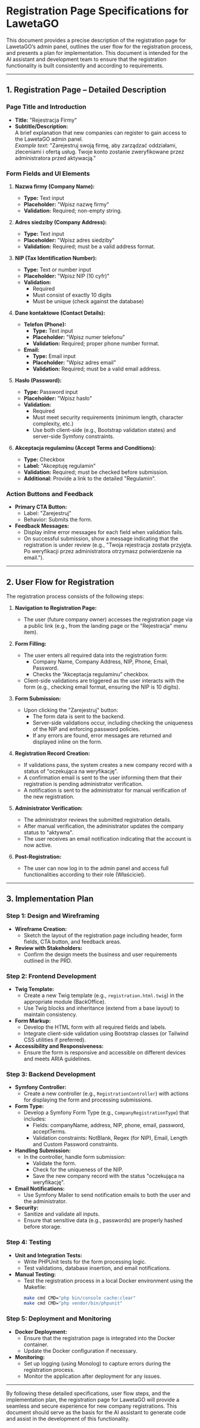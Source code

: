 # Registration Page Specifications for LawetaGO

This document provides a precise description of the registration page for LawetaGO’s admin panel, outlines the user flow for the registration process, and presents a plan for implementation. This document is intended for the AI assistant and development team to ensure that the registration functionality is built consistently and according to requirements.

---

## 1. Registration Page – Detailed Description

### Page Title and Introduction
- **Title:** "Rejestracja Firmy"
- **Subtitle/Description:**  
  A brief explanation that new companies can register to gain access to the LawetaGO admin panel.  
  _Example text:_ "Zarejestruj swoją firmę, aby zarządzać oddziałami, zleceniami i ofertą usług. Twoje konto zostanie zweryfikowane przez administratora przed aktywacją."

### Form Fields and UI Elements

1. **Nazwa firmy (Company Name):**
   - **Type:** Text input
   - **Placeholder:** "Wpisz nazwę firmy"
   - **Validation:** Required; non-empty string.

2. **Adres siedziby (Company Address):**
   - **Type:** Text input
   - **Placeholder:** "Wpisz adres siedziby"
   - **Validation:** Required; must be a valid address format.

3. **NIP (Tax Identification Number):**
   - **Type:** Text or number input
   - **Placeholder:** "Wpisz NIP (10 cyfr)"
   - **Validation:**  
     - Required  
     - Must consist of exactly 10 digits  
     - Must be unique (check against the database)

4. **Dane kontaktowe (Contact Details):**
   - **Telefon (Phone):**
     - **Type:** Text input
     - **Placeholder:** "Wpisz numer telefonu"
     - **Validation:** Required; proper phone number format.
   - **Email:**
     - **Type:** Email input
     - **Placeholder:** "Wpisz adres email"
     - **Validation:** Required; must be a valid email address.

5. **Hasło (Password):**
   - **Type:** Password input
   - **Placeholder:** "Wpisz hasło"
   - **Validation:**  
     - Required  
     - Must meet security requirements (minimum length, character complexity, etc.)  
     - Use both client-side (e.g., Bootstrap validation states) and server-side Symfony constraints.

6. **Akceptacja regulaminu (Accept Terms and Conditions):**
   - **Type:** Checkbox
   - **Label:** "Akceptuję regulamin"
   - **Validation:** Required; must be checked before submission.
   - **Additional:** Provide a link to the detailed "Regulamin".

### Action Buttons and Feedback

- **Primary CTA Button:**  
  - Label: "Zarejestruj"
  - Behavior: Submits the form.
- **Feedback Messages:**  
  - Display inline error messages for each field when validation fails.
  - On successful submission, show a message indicating that the registration is under review (e.g., "Twoja rejestracja została przyjęta. Po weryfikacji przez administratora otrzymasz potwierdzenie na email.").

---

## 2. User Flow for Registration

The registration process consists of the following steps:

1. **Navigation to Registration Page:**
   - The user (future company owner) accesses the registration page via a public link (e.g., from the landing page or the "Rejestracja" menu item).

2. **Form Filling:**
   - The user enters all required data into the registration form:
     - Company Name, Company Address, NIP, Phone, Email, Password.
     - Checks the “Akceptacja regulaminu” checkbox.
   - Client-side validations are triggered as the user interacts with the form (e.g., checking email format, ensuring the NIP is 10 digits).

3. **Form Submission:**
   - Upon clicking the "Zarejestruj" button:
     - The form data is sent to the backend.
     - Server-side validations occur, including checking the uniqueness of the NIP and enforcing password policies.
     - If any errors are found, error messages are returned and displayed inline on the form.

4. **Registration Record Creation:**
   - If validations pass, the system creates a new company record with a status of "oczekująca na weryfikację".
   - A confirmation email is sent to the user informing them that their registration is pending administrator verification.
   - A notification is sent to the administrator for manual verification of the new registration.

5. **Administrator Verification:**
   - The administrator reviews the submitted registration details.
   - After manual verification, the administrator updates the company status to "aktywna".
   - The user receives an email notification indicating that the account is now active.

6. **Post-Registration:**
   - The user can now log in to the admin panel and access full functionalities according to their role (Właściciel).

---

## 3. Implementation Plan

### Step 1: Design and Wireframing
- **Wireframe Creation:**
  - Sketch the layout of the registration page including header, form fields, CTA button, and feedback areas.
- **Review with Stakeholders:**
  - Confirm the design meets the business and user requirements outlined in the PRD.

### Step 2: Frontend Development
- **Twig Template:**
  - Create a new Twig template (e.g., `registration.html.twig`) in the appropriate module (BackOffice).
  - Use Twig blocks and inheritance (extend from a base layout) to maintain consistency.
- **Form Markup:**
  - Develop the HTML form with all required fields and labels.
  - Integrate client-side validation using Bootstrap classes (or Tailwind CSS utilities if preferred).
- **Accessibility and Responsiveness:**
  - Ensure the form is responsive and accessible on different devices and meets ARIA guidelines.

### Step 3: Backend Development
- **Symfony Controller:**
  - Create a new controller (e.g., `RegistrationController`) with actions for displaying the form and processing submissions.
- **Form Type:**
  - Develop a Symfony Form Type (e.g., `CompanyRegistrationType`) that includes:
    - Fields: companyName, address, NIP, phone, email, password, acceptTerms.
    - Validation constraints: NotBlank, Regex (for NIP), Email, Length and Custom Password constraints.
- **Handling Submission:**
  - In the controller, handle form submission:
    - Validate the form.
    - Check for the uniqueness of the NIP.
    - Save the new company record with the status "oczekująca na weryfikację".
- **Email Notifications:**
  - Use Symfony Mailer to send notification emails to both the user and the administrator.
- **Security:**
  - Sanitize and validate all inputs.
  - Ensure that sensitive data (e.g., passwords) are properly hashed before storage.

### Step 4: Testing
- **Unit and Integration Tests:**
  - Write PHPUnit tests for the form processing logic.
  - Test validations, database insertion, and email notifications.
- **Manual Testing:**
  - Test the registration process in a local Docker environment using the Makefile:
    ```bash
    make cmd CMD="php bin/console cache:clear"
    make cmd CMD="php vendor/bin/phpunit"
    ```
  
### Step 5: Deployment and Monitoring
- **Docker Deployment:**
  - Ensure that the registration page is integrated into the Docker container.
  - Update the Docker configuration if necessary.
- **Monitoring:**
  - Set up logging (using Monolog) to capture errors during the registration process.
  - Monitor the application after deployment for any issues.

---

By following these detailed specifications, user flow steps, and the implementation plan, the registration page for LawetaGO will provide a seamless and secure experience for new company registrations. This document should serve as the basis for the AI assistant to generate code and assist in the development of this functionality.